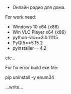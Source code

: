 - Онлайн радио для дома.

For work need:
- Windows 10 x64 (x86)
- Win VLC Player x64 (x86)
- python-vlc==3.0.11115
- PyQt5==5.15.2
- pyinstaller==4.2

etc...

For fix error build exe file:

pip uninstall -y enum34

...write...